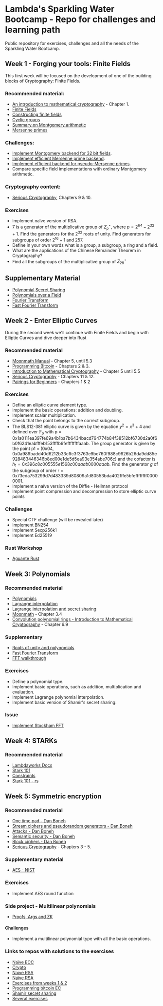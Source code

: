 # Lambda's Sparkling Water Bootcamp - Repo for challenges and learning path

Public repository for exercises, challenges and all the needs of the Sparkling Water Bootcamp.

## Week 1 - Forging your tools: Finite Fields

This first week will be focused on the development of one of the building blocks of Cryptography: Finite Fields. 

### Recommended material:
- [An introduction to mathematical cryptography](https://books.google.com.ar/books/about/An_Introduction_to_Mathematical_Cryptogr.html?id=BHuTQgAACAAJ&source=kp_book_description&redir_esc=y) - Chapter 1.
- [Finite Fields](https://www.youtube.com/watch?v=MAhmV_omOwA&list=PLFX2cij7c2PynTNWDBzmzaD6ij170ILbQ&index=8)
- [Constructing finite fields](https://www.youtube.com/watch?v=JPiXFn9WA5Y&list=PLFX2cij7c2PynTNWDBzmzaD6ij170ILbQ&index=6)
- [Cyclic groups](https://www.youtube.com/watch?v=UIhhs38IAGM&list=PLFX2cij7c2PynTNWDBzmzaD6ij170ILbQ&index=3)
- [Summary on Montgomery arithmetic](https://eprint.iacr.org/2017/1057.pdf)
- [Mersenne primes](https://eprint.iacr.org/2023/824.pdf)

### Challenges:
- [Implement Montgomery backend for 32 bit fields](https://github.com/lambdaclass/lambdaworks/issues/538).
- [Implement efficient Mersenne prime backend](https://github.com/lambdaclass/lambdaworks/issues/540).
- [Implement efficient backend for pseudo-Mersenne primes](https://github.com/lambdaclass/lambdaworks/issues/393).
- Compare specific field implementations with ordinary Montgomery arithmetic.

### Cryptography content:
- [Serious Cryptography](https://books.google.com.ar/books/about/Serious_Cryptography.html?id=1D-QEAAAQBAJ&source=kp_book_description&redir_esc=y), Chapters 9 & 10.

### Exercises
- Implement naïve version of RSA.
- $7$ is a generator of the multiplicative group of $Z_p^\star$, where $p = 2^{64} - 2^{32} +1$. Find the generators for the $2^{32}$ roots of unity. Find generators for subgroups of order $2^{16} + 1$ and $257$.
- Define in your own words what is a group, a subgroup, a ring and a field.
- What are the applications of the Chinese Remainder Theorem in Cryptography?
- Find all the subgroups of the multiplicative group of $Z_{29}^\star$

## Supplementary Material
- [Polynomial Secret Sharing](https://decentralizedthoughts.github.io/2020-07-17-polynomial-secret-sharing-and-the-lagrange-basis/)
- [Polynomials over a Field](https://decentralizedthoughts.github.io/2020-07-17-the-marvels-of-polynomials-over-a-field/)
- [Fourier Transform](https://www.youtube.com/watch?v=spUNpyF58BY)
- [Fast Fourier Transform](https://www.youtube.com/watch?v=h7apO7q16V0)

## Week 2 - Enter Elliptic Curves

During the second week we'll continue with Finite Fields and begin with Elliptic Curves and dive deeper into Rust

### Recommended material

- [Moonmath Manual](https://leastauthority.com/community-matters/moonmath-manual/) - Chapter 5, until 5.3
- [Programming Bitcoin](https://books.google.fr/books/about/Programming_Bitcoin.html?id=O2aHDwAAQBAJ&source=kp_book_description&redir_esc=y) - Chapters 2 & 3.
- [Introduction to Mathematical Cryptography](https://books.google.com.ar/books/about/An_Introduction_to_Mathematical_Cryptogr.html?id=BHuTQgAACAAJ&source=kp_book_description&redir_esc=y) - Chapter 5 until 5.5
- [Serious Cryptography](https://books.google.com.ar/books/about/Serious_Cryptography.html?id=1D-QEAAAQBAJ&source=kp_book_description&redir_esc=y) - Chapters 11 & 12.
- [Pairings for Beginners](https://static1.squarespace.com/static/5fdbb09f31d71c1227082339/t/5ff394720493bd28278889c6/1609798774687/PairingsForBeginners.pdf) - Chapters 1 & 2

### Exercises

- Define an elliptic curve element type.
- Implement the basic operations: addition and doubling.
- Implement scalar multiplication.
- Check that the point belongs to the correct subgroup.
- The BLS12-381 elliptic curve is given by the equation $y^2 = x^3 + 4$ and defined over $\mathbb{F}_p$ with p = 0x1a0111ea397fe69a4b1ba7b6434bacd764774b84f38512bf6730d2a0f6b0f6241eabfffeb153ffffb9feffffffffaaab. The group generator is given by the point p1 = (0x04, 0x0a989badd40d6212b33cffc3f3763e9bc760f988c9926b26da9dd85e928483446346b8ed00e1de5d5ea93e354abe706c) and the cofactor is $h_1 = 0x396c8c005555e1568c00aaab0000aaab$. Find the generator $g$ of the subgroup of order 
r = 0x73eda753299d7d483339d80809a1d80553bda402fffe5bfeffffffff00000001.
- Implement a naïve version of the Diffie - Hellman protocol
- Implement point compression and decompression to store elliptic curve points

### Challenges

- Special CTF challenge (will be revealed later)
- [Implement BN254](https://github.com/lambdaclass/lambdaworks/issues/548)
- Implement Secp256k1
- Implement Ed25519

### Rust Workshop

- [Aguante Rust](https://youtu.be/nYpMbjzb1t8?si=HNanyXYWcu1xDjG5)

## Week 3: Polynomials

### Recommended material

- [Polynomials](https://www.youtube.com/watch?v=HiaJa3yhHTU&list=PLFX2cij7c2PynTNWDBzmzaD6ij170ILbQ&index=6)
- [Lagrange interpolation](https://www.youtube.com/watch?v=REnFOKo9gXs&list=PLFX2cij7c2PynTNWDBzmzaD6ij170ILbQ&index=10)
- [Lagrange interpolation and secret sharing](https://www.youtube.com/watch?v=3g4wZnhl4m8&list=PLFX2cij7c2PynTNWDBzmzaD6ij170ILbQ&index=3)
- [Moonmath](https://leastauthority.com/community-matters/moonmath-manual/) - Chapter 3.4
- [Convolution polynomial rings - Introduction to Mathematical Cryptography](https://books.google.com.ar/books/about/An_Introduction_to_Mathematical_Cryptogr.html?id=BHuTQgAACAAJ&source=kp_book_description&redir_esc=y) - Chapter 6.9

### Supplementary

- [Roots of unity and polynomials](https://www.youtube.com/watch?v=3KK5RuAgOpA&list=PLFX2cij7c2PynTNWDBzmzaD6ij170ILbQ&index=2)
- [Fast Fourier Transform](https://www.youtube.com/watch?v=toj_IoCQE-4)
- [FFT walkthrough](https://www.youtube.com/watch?v=Ty0JcR6Dvis)

### Exercises

- Define a polynomial type.
- Implement basic operations, such as addition, multiplication and evaluation.
- Implement Lagrange polynomial interpolation.
- Implement basic version of Shamir's secret sharing.

### Issue

- [Implement Stockham FFT](http://wwwa.pikara.ne.jp/okojisan/otfft-en/stockham1.html)

## Week 4: STARKs

### Recommended material

- [Lambdaworks Docs](https://github.com/lambdaclass/lambdaworks/tree/main/docs/src/starks)
- [Stark 101](https://github.com/starkware-industries/stark101)
- [Constraints](https://blog.lambdaclass.com/periodic-constraints-and-recursion-in-zk-starks/)
- [Stark 101 - rs](https://github.com/lambdaclass/stark101-rs/)

## Week 5: Symmetric encryption

### Recommended material

- [One time pad - Dan Boneh](https://www.youtube.com/watch?v=pQkyFJp2eUg&list=PL58C6Q25sEEHXvACYxiav_lC2DqSlC7Og&index=6)
- [Stream ciphers and pseudorandom generators - Dan Boneh](https://www.youtube.com/watch?v=ZSjTMSvp-eI&list=PL58C6Q25sEEHXvACYxiav_lC2DqSlC7Og&index=7)
- [Attacks - Dan Boneh](https://www.youtube.com/watch?v=Qm8fycVt5v8&list=PL58C6Q25sEEHXvACYxiav_lC2DqSlC7Og&index=8)
- [Semantic security - Dan Boneh](https://www.youtube.com/watch?v=6LFyXO58F4A&list=PL58C6Q25sEEHXvACYxiav_lC2DqSlC7Og&index=11)
- [Block ciphers - Dan Boneh](https://www.youtube.com/watch?v=dzoqxqfpZB4&list=PL58C6Q25sEEHXvACYxiav_lC2DqSlC7Og&index=35)
- [Serious Cryptography](https://books.google.com.ar/books/about/Serious_Cryptography.html?id=1D-QEAAAQBAJ&source=kp_book_description&redir_esc=y) - Chapters 3 - 5.

### Supplementary material

- [AES - NIST](https://nvlpubs.nist.gov/nistpubs/fips/nist.fips.197.pdf)

### Exercises

- Implement AES round function

### Side project - Multilinear polynomials

- [Proofs, Args and ZK](https://people.cs.georgetown.edu/jthaler/ProofsArgsAndZK.pdf)

#### Challenges

- Implement a multilinear polynomial type with all the basic operations.

### Links to repos with solutions to the exercises
- [Naïve ECC](https://github.com/saitunc/naive_ecc)
- [Crypto](https://github.com/irfanbozkurt/crypto)
- [Naïve RSA](https://github.com/WiseMrMusa/rsa-naive)
- [Naïve RSA](https://github.com/Elvis339/naive_rsa)
- [Exercises from weeks 1 & 2](https://github.com/ArpitxGit/sparkling_water_bootcamp/tree/main)
- [Programming bitcoin EC](https://github.com/Elvis339/rbtc)
- [Shamir secret sharing](https://github.com/cliraa/shamir_secret_sharing)
- [Several exercises](https://github.com/ArpitxGit/sparkling_water_bootcamp/tree/main)
